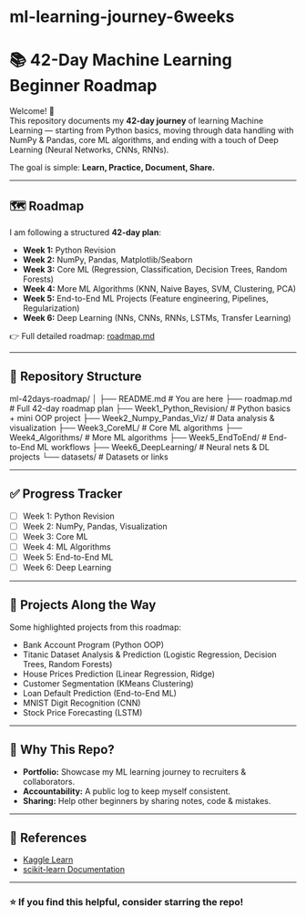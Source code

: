 # ml-learning-journey-6weeks

# 📚 42-Day Machine Learning Beginner Roadmap

Welcome! 👋  
This repository documents my **42-day journey** of learning Machine Learning — starting from Python basics, moving through data handling with NumPy & Pandas, core ML algorithms, and ending with a touch of Deep Learning (Neural Networks, CNNs, RNNs).  

The goal is simple: **Learn, Practice, Document, Share.**

---

## 🗺️ Roadmap
I am following a structured **42-day plan**:  

- **Week 1:** Python Revision  
- **Week 2:** NumPy, Pandas, Matplotlib/Seaborn  
- **Week 3:** Core ML (Regression, Classification, Decision Trees, Random Forests)  
- **Week 4:** More ML Algorithms (KNN, Naive Bayes, SVM, Clustering, PCA)  
- **Week 5:** End-to-End ML Projects (Feature engineering, Pipelines, Regularization)  
- **Week 6:** Deep Learning (NNs, CNNs, RNNs, LSTMs, Transfer Learning)  

👉 Full detailed roadmap: [roadmap.md](./roadmap.md)

---

## 📂 Repository Structure
ml-42days-roadmap/
│
├── README.md # You are here
├── roadmap.md # Full 42-day roadmap plan
├── Week1_Python_Revision/ # Python basics + mini OOP project
├── Week2_Numpy_Pandas_Viz/ # Data analysis & visualization
├── Week3_CoreML/ # Core ML algorithms
├── Week4_Algorithms/ # More ML algorithms
├── Week5_EndToEnd/ # End-to-End ML workflows
├── Week6_DeepLearning/ # Neural nets & DL projects
└── datasets/ # Datasets or links


---

## ✅ Progress Tracker
- [ ] Week 1: Python Revision  
- [ ] Week 2: NumPy, Pandas, Visualization  
- [ ] Week 3: Core ML  
- [ ] Week 4: ML Algorithms  
- [ ] Week 5: End-to-End ML  
- [ ] Week 6: Deep Learning  

---

## 🚀 Projects Along the Way
Some highlighted projects from this roadmap:  
- Bank Account Program (Python OOP)  
- Titanic Dataset Analysis & Prediction (Logistic Regression, Decision Trees, Random Forests)  
- House Prices Prediction (Linear Regression, Ridge)  
- Customer Segmentation (KMeans Clustering)  
- Loan Default Prediction (End-to-End ML)  
- MNIST Digit Recognition (CNN)  
- Stock Price Forecasting (LSTM)  

---

## 🧠 Why This Repo?
- **Portfolio:** Showcase my ML learning journey to recruiters & collaborators.  
- **Accountability:** A public log to keep myself consistent.  
- **Sharing:** Help other beginners by sharing notes, code & mistakes.  

---

## 🔗 References
- [Kaggle Learn](https://www.kaggle.com/learn)  
- [scikit-learn Documentation](https://scikit-learn.org/stable/user_guide.html)   

---

### ⭐ If you find this helpful, consider starring the repo!
